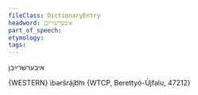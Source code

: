 ```yaml
---
fileClass: DictionaryEntry
headword: איבערשרײַבן
part_of_speech: 
etymology: 
tags: 
---
```

איבערשרײַבן

{WESTERN}
ɩ̀bəršrájb͡m {WTCP, Berettyó-Újfalu, 47212}
